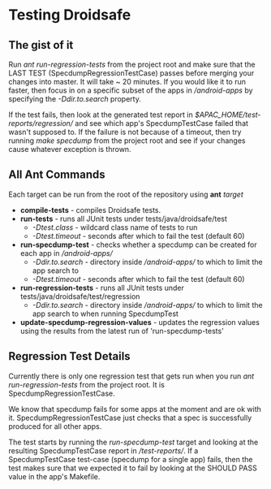 Testing Droidsafe
================

The gist of it
------
Run *ant run-regression-tests* from the project root and make sure that the LAST TEST (SpecdumpRegressionTestCase) passes 
before merging your changes into master. It will take ~ 20 minutes. If you would like it to run faster, then focus in on
a specific subset of the apps in */android-apps* by specifying the *-Ddir.to.search* property.

If the test fails, then look at the generated test report in *$APAC_HOME/test-reports/regression/* and see which app's
SpecdumpTestCase failed that wasn't supposed to. If the failure is not because of a timeout, then try running 
*make specdump* from the project root and see if your changes cause whatever exception is thrown.

All Ant Commands
----------------

Each target can be run from the root of the repository using **ant** *target*

* **compile-tests** - compiles Droidsafe tests.
* **run-tests** - runs all JUnit tests under tests/java/droidsafe/test
    - *-Dtest.class* - wildcard class name of tests to run
    - *-Dtest.timeout* - seconds after which to fail the test (default 60)
* **run-specdump-test** - checks whether a specdump can be created for each app in */android-apps/*
    - *-Ddir.to.search* - directory inside */android-apps/* to which to limit the app search to
    - *-Dtest.timeout* - seconds after which to fail the test (default 60)
* **run-regression-tests** - runs all JUnit tests under tests/java/droidsafe/test/regression
    - *-Ddir.to.search* - directory inside */android-apps/* to which to limit the app search to when running SpecdumpTest
* **update-specdump-regression-values** - updates the regression values using the results from the latest run of 'run-specdump-tests'

Regression Test Details
-----------------------


Currently there is only one regression test that gets run when you run *ant run-regression-tests* from the project root.
It is SpecdumpRegressionTestCase. 

We know that specdump fails for some apps at the moment and are ok with it. SpecdumpRegressionTestCase just checks that
a spec is successfully produced for all other apps.

The test starts by running the *run-specdump-test* target and looking at the resulting SpecdumpTestCase report in 
*/test-reports/*.  If a SpecdumpTestCase test-case (specdump for a single app) fails, then the test makes sure that we
expected it to fail by looking at the SHOULD PASS value in the app's Makefile.


